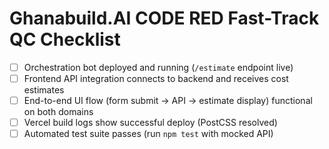 # Ghanabuild.AI CODE RED Fast-Track QC Checklist

- [ ] Orchestration bot deployed and running (`/estimate` endpoint live)
- [ ] Frontend API integration connects to backend and receives cost estimates
- [ ] End-to-end UI flow (form submit → API → estimate display) functional on both domains
- [ ] Vercel build logs show successful deploy (PostCSS resolved)
- [ ] Automated test suite passes (run `npm test` with mocked API)